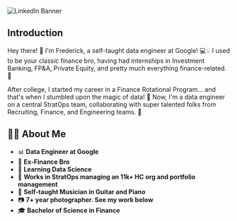 ![LinkedIn Banner](https://github.com/user-attachments/assets/315f1a51-a649-4f29-bd80-f2c7cbc4eb5d)

## Introduction

Hey there! 👋 I'm Frederick, a self-taught data engineer at Google! 💻💡 I used to be your classic finance bro, having had internships in Investment Banking, FP&A, Private Equity, and pretty much everything finance-related. 💸

After college, I started my career in a Finance Rotational Program... and that's when I stumbled upon the magic of data! 🚀 Now, I'm a data engineer on a central StratOps team, collaborating with super talented folks from Recruiting, Finance, and Engineering teams. 🎯

## 🙋🏻 About Me

- 📊 **Data Engineer at Google**
- 💸 **Ex-Finance Bro**
- 📖 **Learning Data Science**
- 🤺 **Works in StratOps managing an 11k+ HC org and portfolio management**
- 🎵 **Self-taught Musician in Guitar and Piano**
- 📷 **7+ year photographer. See my work below**
- 🎓 **Bachelor of Science in Finance**
